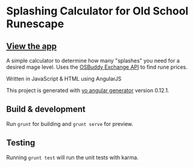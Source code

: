 # Splashing Calculator for Old School Runescape

## [View the app](https://harrygogonis.github.io/OSRS-Splashing-Calc)

A simple calculator to determine how many "splashes" you need for a desired mage level.
Uses the [OSBuddy Exchange API](https://rsbuddy.com/exchange) to find rune prices.

Written in JavaScript & HTML using AngularJS


This project is generated with [yo angular generator](https://github.com/yeoman/generator-angular)
version 0.12.1.

## Build & development

Run `grunt` for building and `grunt serve` for preview.

## Testing

Running `grunt test` will run the unit tests with karma.
